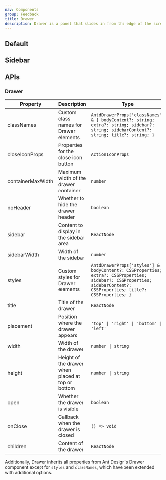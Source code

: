 ```yaml
---
nav: Components
group: Feedback
title: Drawer
description: Drawer is a panel that slides in from the edge of the screen. It can be used to display additional content or provide user interaction options without navigating away from the current view.
---
```


## Default

<code src="./demos/index.tsx" noPadding></code>

## Sidebar

<code src="./demos/Sidebar.tsx" noPadding></code>

## APIs

### Drawer

| Property          | Description                                       | Type                                                                                                                                                                  | Default   |
| ----------------- | ------------------------------------------------- | --------------------------------------------------------------------------------------------------------------------------------------------------------------------- | --------- |
| classNames        | Custom class names for Drawer elements            | `AntdDrawerProps['classNames'] & { bodyContent?: string; extra?: string; sidebar?: string; sidebarContent?: string; title?: string; }`                                | -         |
| closeIconProps    | Properties for the close icon button              | `ActionIconProps`                                                                                                                                                     | -         |
| containerMaxWidth | Maximum width of the drawer container             | `number`                                                                                                                                                              | `1024`    |
| noHeader          | Whether to hide the drawer header                 | `boolean`                                                                                                                                                             | `false`   |
| sidebar           | Content to display in the sidebar area            | `ReactNode`                                                                                                                                                           | -         |
| sidebarWidth      | Width of the sidebar                              | `number`                                                                                                                                                              | `280`     |
| styles            | Custom styles for Drawer elements                 | `AntdDrawerProps['styles'] & { bodyContent?: CSSProperties; extra?: CSSProperties; sidebar?: CSSProperties; sidebarContent?: CSSProperties; title?: CSSProperties; }` | -         |
| title             | Title of the drawer                               | `ReactNode`                                                                                                                                                           | -         |
| placement         | Position where the drawer appears                 | `'top' \| 'right' \| 'bottom' \| 'left'`                                                                                                                              | `'right'` |
| width             | Width of the drawer                               | `number \| string`                                                                                                                                                    | `378`     |
| height            | Height of the drawer when placed at top or bottom | `number \| string`                                                                                                                                                    | `378`     |
| open              | Whether the drawer is visible                     | `boolean`                                                                                                                                                             | `false`   |
| onClose           | Callback when the drawer is closed                | `() => void`                                                                                                                                                          | -         |
| children          | Content of the drawer                             | `ReactNode`                                                                                                                                                           | -         |

Additionally, Drawer inherits all properties from Ant Design's Drawer component except for `styles` and `classNames`, which have been extended with additional options.
